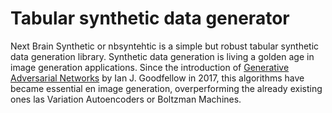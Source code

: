 # Tabular synthetic data generator
Next Brain Synthetic or nbsyntehtic is a simple but robust tabular synthetic data generation library. Synthetic data generation is living a golden age in image generation applications. Since the introduction of [Generative Adversarial Networks]([url](https://arxiv.org/pdf/1406.2661.pdf)) by Ian J. Goodfellow in 2017, this algorithms have became essential en image generation, overperforming the already existing ones las Variation Autoencoders or Boltzman Machines. 
